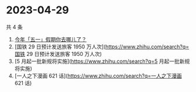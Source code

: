 # 2023-04-29

共 4 条

<!-- BEGIN -->
<!-- 最后更新时间 Sat Apr 29 2023 16:05:16 GMT+0800 (China Standard Time) -->

1. [今年「五一」假期你去哪儿了？](https://www.zhihu.com/search?q=今年「五一」假期你去哪儿了？)
1. [国铁 29 日预计发送旅客 1950 万人次](https://www.zhihu.com/search?q=国铁 29
   日预计发送旅客 1950 万人次)
1. [5 月起一批新规将实施](https://www.zhihu.com/search?q=5 月起一批新规将实施)
1. [一人之下漫画 621 话](https://www.zhihu.com/search?q=一人之下漫画 621 话)

<!-- END -->
